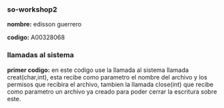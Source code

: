 ### so-workshop2
**nombre:** edisson guerrero

**codigo:** A00328068

### llamadas al sistema
**primer codigo:** en este codigo use la llamada al sistema llamada creat(char,int), esta recibe como parametro el nombre del archivo 
y los permisos que recibira el archivo, tambien la llamada close(int) que recibe como parametro un archivo ya creado para poder cerrar la 
escritura sobre este.
